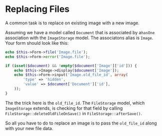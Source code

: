 Replacing Files
===============

A common task is to replace on existing image with a new image.

Assuming we have a model called `Document` that is associated by a`hasOne` association with the `ImageStorage` model. The associatons alias is `Image`. Your form should look like this:

```php
echo $this->Form->file('Image.file');
echo $this->Form->error('Image.file');

if (isset($document) && !empty($document['Image']['id'])) {
	echo $this->Image->display($document['Image']);
	echo $this->Form->input('Image.old_file_id', array(
		'type' => 'hidden',
		'value' => $document['Document']['id'],
	));
}
```

The the trick here is the `old_file_id`. The `FileStorage` model, which `ImageStorage` extends, is checking for that field by calling `FileStorage::deleteOldFileOnSave()` in `FileStorage::afterSave()`.

So all you have to do to replace an image is to pass the `old_file_id` along with your new file data.
